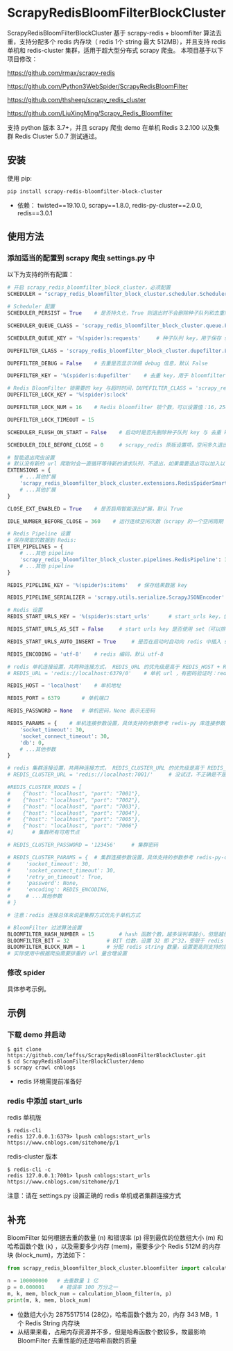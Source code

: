 # ScrapyRedisBloomFilterBlockCluster
ScrapyRedisBloomFilterBlockCluster 基于 scrapy-redis + bloomfilter 算法去重，支持分配多个 redis 内存块（ redis 1个 string 最大 512MB），并且支持 redis 单机和 redis-cluster 集群，适用于超大型分布式 scrapy 爬虫。
本项目基于以下项目修改：

https://github.com/rmax/scrapy-redis

https://github.com/Python3WebSpider/ScrapyRedisBloomFilter

https://github.com/thsheep/scrapy_redis_cluster

https://github.com/LiuXingMing/Scrapy_Redis_Bloomfilter


支持 python 版本 3.7+，并且 scrapy 爬虫 demo 在单机 Redis 3.2.100 以及集群 Redis Cluster 5.0.7 测试通过。

## 安装

使用 pip:
```
pip install scrapy-redis-bloomfilter-block-cluster
```
- 依赖： twisted==19.10.0, scrapy==1.8.0,  redis-py-cluster==2.0.0, redis==3.0.1

## 使用方法

### 添加适当的配置到 scrapy 爬虫 settings.py 中

以下为支持的所有配置：
```python
# 开启 scrapy_redis_bloomfilter_block_cluster，必须配置
SCHEDULER = "scrapy_redis_bloomfilter_block_cluster.scheduler.Scheduler"

# Scheduler 配置
SCHEDULER_PERSIST = True	# 是否持久化，True 则退出时不会删除种子队列和去重队列，默认 True

SCHEDULER_QUEUE_CLASS = 'scrapy_redis_bloomfilter_block_cluster.queue.FifoQueue'    # 种子队列类，支持 FifoQueue（先进先出）, LifoQueue（先进后出）, PriorityQueue（优先级） or SimpleQueue（简化版先进先出），默认 FifoQueue

SCHEDULER_QUEUE_KEY = '%(spider)s:requests'     # 种子队列 key，用于保存 scrapy 待请求 Request 对象（序列化），默认 %(spider)s:requests，其中 %(spider)s 表示当前爬虫名称

DUPEFILTER_CLASS = 'scrapy_redis_bloomfilter_block_cluster.dupefilter.LockRFPDupeFilter'    # 去重类，可以是 RFPDupeFilter 或者 LockRFPDupeFilter，后者在使用 BloomFilter 判断时会加锁以确保准确性，但是性能大概会降低 30% 左右，推荐分布式爬虫使用

DUPEFILTER_DEBUG = False	# 去重是否显示详细 debug 信息，默认 False

DUPEFILTER_KEY = '%(spider)s:dupefilter'    # 去重 key，用于 bloomfilter 算法去重，redis string 类型

# Redis BloomFilter 锁需要的 key 与超时时间，DUPEFILTER_CLASS = 'scrapy_redis_bloomfilter_block_cluster.dupefilter.LockRFPDupeFilter' 时有效
DUPEFILTER_LOCK_KEY = '%(spider)s:lock'

DUPEFILTER_LOCK_NUM = 16    # Redis bloomfilter 锁个数，可以设置值：16，256，4096

DUPEFILTER_LOCK_TIMEOUT = 15

SCHEDULER_FLUSH_ON_START = False	# 启动时是否先删除种子队列 key 与 去重 key，分布式爬虫时谨慎设置，默认 False

SCHEDULER_IDLE_BEFORE_CLOSE = 0     # scrapy_redis 原版设置项，空闲多久退出，0 不退出，经过验证设置 > 0，空闲也不会退出，已优化为其他配置关闭，见下面的配置，默认 0

# 智能退出爬虫设置
# 默认没有新的 url 爬取时会一直循环等待新的请求队列，不退出，如果需要退出可以加入以下配置:
EXTENSIONS = {
    # ...其他扩展
    'scrapy_redis_bloomfilter_block_cluster.extensions.RedisSpiderSmartIdleClosedExensions': 300,
    # ...其他扩展
}

CLOSE_EXT_ENABLED = True    # 是否启用智能退出扩展，默认 True

IDLE_NUMBER_BEFORE_CLOSE = 360    # 运行连续空闲次数（scrapy 的一个空闲周期 5s 左右，空闲总时间则约等于 IDLE_NUMBER_BEFORE_CLOSE * 5s）退出，大于 0 的整数，默认 360

# Redis Pipeline 设置
# 保存爬取的数据到 Redis:
ITEM_PIPELINES = {
    # ...其他 pipeline
    'scrapy_redis_bloomfilter_block_cluster.pipelines.RedisPipeline': 300,
    # ...其他 pipeline
}

REDIS_PIPELINE_KEY = '%(spider)s:items'   # 保存结果数据 key

REDIS_PIPELINE_SERIALIZER = 'scrapy.utils.serialize.ScrapyJSONEncoder'	# 保存结果数据使用的序列化类，类必须有 encode 方法

# Redis 设置
REDIS_START_URLS_KEY = '%(spider)s:start_urls'		# start_urls key，优先级低于项目编写的 spider 类中设置的变量: redis_key

REDIS_START_URLS_AS_SET = False		# start urls key 是否使用 set（可以排重）。使用 list 时 redis 中插入 start_urls: lpush [REDIS_START_URLS_KEY] [start_urls]；使用 set 时 redis 中插入 start_urls: sadd [REDIS_START_URLS_KEY] [start_urls]，默认 False，使用 list

REDIS_START_URLS_AUTO_INSERT = True		# 是否在启动时自动向 redis 中插入 start_urls，优先级低于项目编写的 spider 类中设置的变量: auto_insert，当为 True 时，spider 类必须包含 start_urls 列表变量，默认 True

REDIS_ENCODING = 'utf-8'	# redis 编码，默认 utf-8

# redis 单机连接设置，共两种连接方式， REDIS_URL 的优先级是高于 REDIS_HOST + REDIS_PORT 的
# REDIS_URL = 'redis://localhost:6379/0'	# 单机 url ，有密码验证时：redis://:admin123@localhost:6379/0

REDIS_HOST = 'localhost'	# 单机地址

REDIS_PORT = 6379		# 单机端口

REDIS_PASSWORD = None	# 单机密码，None 表示无密码

REDIS_PARAMS = {	# 单机连接参数设置，具体支持的参数参考 redis-py 库连接参数
    'socket_timeout': 30,
    'socket_connect_timeout': 30,
    'db': 0,
    # ...其他参数
}

# redis 集群连接设置，共两种连接方式， REDIS_CLUSTER_URL 的优先级是高于 REDIS_CLUSTER_NODES 的
# REDIS_CLUSTER_URL = 'redis://localhost:7001/'		# 没试过，不正确是不是这样设置

#REDIS_CLUSTER_NODES = [
#    {"host": "localhost", "port": "7001"},
#    {"host": "localhost", "port": "7002"},
#    {"host": "localhost", "port": "7003"},
#    {"host": "localhost", "port": "7004"},
#    {"host": "localhost", "port": "7005"},
#    {"host": "localhost", "port": "7006"}
#]		# 集群所有可用节点

# REDIS_CLUSTER_PASSWORD = '123456'		# 集群密码

# REDIS_CLUSTER_PARAMS = {	# 集群连接参数设置，具体支持的参数参考 redis-py-cluster 库连接参数
#     'socket_timeout': 30,
#     'socket_connect_timeout': 30,
#     'retry_on_timeout': True,
#     'password': None,
#     'encoding': REDIS_ENCODING,
#     # ...其他参数
# }

# 注意：redis 连接总体来说是集群方式优先于单机方式

# BloomFilter 过滤算法设置
BLOOMFILTER_HASH_NUMBER = 15		# hash 函数个数，越多误判率越小，但是越慢，默认 15
BLOOMFILTER_BIT = 32			# BIT 位数，设置 32 即 2^32，受限于 redis string 类型最大容量，最大 2^32，默认 32
BLOOMFILTER_BLOCK_NUM = 1		# 分配 redis string 数量，设置更高则支持的排重元素就越多，占用 redis 资源越多，最大 4096，默认 1
# 实际使用中根据爬虫需要排重的 url 量合理设置

```

### 修改 spider
具体参考示例。


## 示例

### 下载 demo 并启动
```
$ git clone https://github.com/leffss/ScrapyRedisBloomFilterBlockCluster.git
$ cd ScrapyRedisBloomFilterBlockCluster/demo
$ scrapy crawl cnblogs
```
- redis 环境需提前准备好

### redis 中添加 start_urls

redis 单机版
```
$ redis-cli
redis 127.0.0.1:6379> lpush cnblogs:start_urls https://www.cnblogs.com/sitehome/p/1
```

redis-cluster 版本
```
$ redis-cli -c
redis 127.0.0.1:7001> lpush cnblogs:start_urls https://www.cnblogs.com/sitehome/p/1
```

注意：请在 settings.py 设置正确的 redis 单机或者集群连接方式


## 补充
BloomFilter 如何根据去重的数量 (n) 和错误率 (p) 得到最优的位数组大小 (m) 和哈希函数个数 (k) ，以及需要多少内存 (mem)，需要多少个 Redis 512M 的内存块 (block_num)，方法如下：
```python
from scrapy_redis_bloomfilter_block_cluster.bloomfilter import calculation_bloom_filter

n = 100000000   # 去重数量 1 亿 
p = 0.000001     # 错误率 100 万分之一
m, k, mem, block_num = calculation_bloom_filter(n, p)
print(m, k, mem, block_num)

```
- 位数组大小为 2875517514 (28亿)，哈希函数个数为 20，内存 343 MB，1 个 Redis String 内存块
- 从结果来看，占用内存资源并不多，但是哈希函数个数较多，故最影响 BloomFilter 去重性能的还是哈希函数的质量
